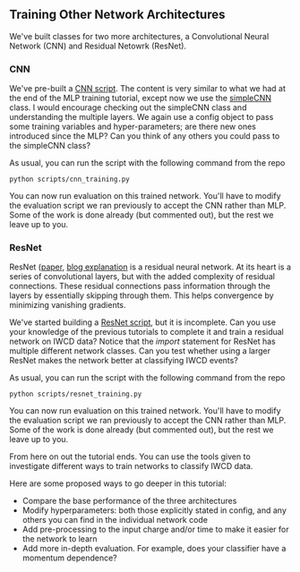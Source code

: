 ## Training Other Network Architectures

We've built classes for two more architectures, a Convolutional Neural Network (CNN) and Residual Netowrk (ResNet).

### CNN

We've pre-built a [CNN script](../scripts/cnn_training.py). The content is very similar to what we had at the end of the MLP training tutorial, except now we use the [simpleCNN](../models/simpleCNN.py) class. I would encourage checking out the simpleCNN class and understanding the multiple layers. We again use a config object to pass some training variables and hyper-parameters; are there new ones introduced since the MLP? Can you think of any others you could pass to the simpleCNN class?

As usual, you can run the script with the following command from the repo
```
python scripts/cnn_training.py
```

You can now run evaluation on this trained network. You'll have to modify the evaluation script we ran previously to accept the CNN rather than MLP. Some of the work is done already (but commented out), but the rest we leave up to you.

### ResNet

ResNet ([paper](https://arxiv.org/abs/1512.03385), [blog explanation](https://viso.ai/deep-learning/resnet-residual-neural-network/#:~:text=What%20is%20ResNet?,with%2050%20neural%20network%20layers.) is a residual neural network. At its heart is a series of convolutional layers, but with the added complexity of residual connections. These residual connections pass information through the layers by essentially skipping through them. This helps convergence by minimizing vanishing gradients.

We've started building a [ResNet script](../scripts/resnet_training.py), but it is incomplete. Can you use your knowledge of the previous tutorials to complete it and train a residual network on IWCD data? Notice that the _import_ statement for ResNet has multiple different network classes. Can you test whether using a larger ResNet makes the network better at classifying IWCD events?

As usual, you can run the script with the following command from the repo
```
python scripts/resnet_training.py
```

You can now run evaluation on this trained network. You'll have to modify the evaluation script we ran previously to accept the CNN rather than MLP. Some of the work is done already (but commented out), but the rest we leave up to you.

From here on out the tutorial ends. You can use the tools given to investigate different ways to train networks to classify IWCD data. 

Here are some proposed ways to go deeper in this tutorial:

- Compare the base performance of the three architectures
- Modify hyperparameters: both those explicitly stated in config, and any others you can find in the individual network code
- Add pre-processing to the input charge and/or time to make it easier for the network to learn
- Add more in-depth evaluation. For example, does your classifier have a momentum dependence?
